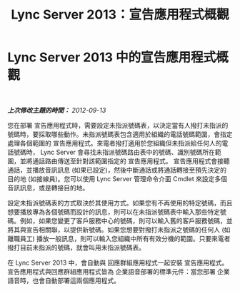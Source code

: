 ﻿---
title: Lync Server 2013：宣告應用程式概觀
TOCTitle: 宣告應用程式概觀
ms:assetid: 2abee804-2599-48bb-90b2-15df0bae5e20
ms:mtpsurl: https://technet.microsoft.com/zh-tw/library/JJ204757(v=OCS.15)
ms:contentKeyID: 49290429
ms.date: 08/10/2015
mtps_version: v=OCS.15
ms.translationtype: HT
---

# Lync Server 2013 中的宣告應用程式概觀

 

_**上次修改主題的時間：** 2012-09-13_

您在部署 宣告應用程式時，需要設定未指派號碼表，以決定當有人撥打未指派的號碼時，要採取哪些動作。未指派號碼表包含適用於組織的電話號碼範圍，會指定處理各個範圍的 宣告應用程式。來電者撥打適用於您組織但未指派給任何人的電話號碼時， Lync Server 會尋找未指派號碼路由表中的號碼、識別號碼所在範圍，並將通話路由傳送至針對該範圍指定的 宣告應用程式。 宣告應用程式會接聽通話，並播放音訊訊息 (如果已設定)，然後中斷通話或將通話轉接至預先決定的目的地 (如接線員)。您可以使用 Lync Server 管理命令介面 Cmdlet 來設定多個音訊訊息，或是轉接目的地。

設定未指派號碼表的方式取決於其使用方式。如果您有不再使用的特定號碼，而且想要播放專為各個號碼而設計的訊息，則可以在未指派號碼表中輸入那些特定號碼。例如，如果您變更了客戶服務中心的號碼，則可以輸入舊的客戶服務號碼，並將其與宣告相關聯，以提供新號碼。如果您想要對撥打未指派之號碼的任何人 (如離職員工) 播放一般訊息，則可以輸入您組織中所有有效分機的範圍。只要來電者撥打目前未指派的號碼，就會叫用未指派號碼表。

在 Lync Server 2013 中，會自動與 回應群組應用程式一起安裝 宣告應用程式。宣告應用程式與回應群組應用程式皆為 企業語音部署的標準元件：當您部署 企業語音時，也會自動部署這兩個應用程式。

